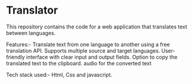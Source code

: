 # Translator
This repository contains the code for a web application that translates text between languages.



Features:-
Translate text from one language to another using a free translation API.
Supports multiple source and target languages.
User-friendly interface with clear input and output fields.
Option to copy the translated text to the clipboard.
audio for the converted text


Tech stack used:-
Html, Css and javascript.


